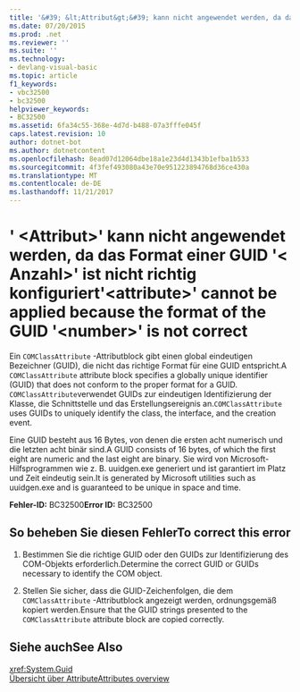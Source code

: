 ```yaml
---
title: '&#39; &lt;Attribut&gt;&#39; kann nicht angewendet werden, da das Format einer GUID &#39;&lt; Anzahl&gt;&#39; ist nicht richtig konfiguriert'
ms.date: 07/20/2015
ms.prod: .net
ms.reviewer: ''
ms.suite: ''
ms.technology:
- devlang-visual-basic
ms.topic: article
f1_keywords:
- vbc32500
- bc32500
helpviewer_keywords:
- BC32500
ms.assetid: 6fa34c55-368e-4d7d-b488-07a3fffe045f
caps.latest.revision: 10
author: dotnet-bot
ms.author: dotnetcontent
ms.openlocfilehash: 8ead07d12064dbe18a1e23d4d1343b1efba1b533
ms.sourcegitcommit: 4f3fef493080a43e70e951223894768d36ce430a
ms.translationtype: MT
ms.contentlocale: de-DE
ms.lasthandoff: 11/21/2017
---
```

# <a name="39ltattributegt39-cannot-be-applied-because-the-format-of-the-guid-39ltnumbergt39-is-not-correct"></a><span data-ttu-id="d8637-102">&#39; &lt;Attribut&gt;&#39; kann nicht angewendet werden, da das Format einer GUID &#39;&lt; Anzahl&gt;&#39; ist nicht richtig konfiguriert</span><span class="sxs-lookup"><span data-stu-id="d8637-102">&#39;&lt;attribute&gt;&#39; cannot be applied because the format of the GUID &#39;&lt;number&gt;&#39; is not correct</span></span>
<span data-ttu-id="d8637-103">Ein `COMClassAttribute` -Attributblock gibt einen global eindeutigen Bezeichner (GUID), die nicht das richtige Format für eine GUID entspricht.</span><span class="sxs-lookup"><span data-stu-id="d8637-103">A `COMClassAttribute` attribute block specifies a globally unique identifier (GUID) that does not conform to the proper format for a GUID.</span></span> <span data-ttu-id="d8637-104">`COMClassAttribute`verwendet GUIDs zur eindeutigen Identifizierung der Klasse, die Schnittstelle und das Erstellungsereignis an.</span><span class="sxs-lookup"><span data-stu-id="d8637-104">`COMClassAttribute` uses GUIDs to uniquely identify the class, the interface, and the creation event.</span></span>  
  
 <span data-ttu-id="d8637-105">Eine GUID besteht aus 16 Bytes, von denen die ersten acht numerisch und die letzten acht binär sind.</span><span class="sxs-lookup"><span data-stu-id="d8637-105">A GUID consists of 16 bytes, of which the first eight are numeric and the last eight are binary.</span></span> <span data-ttu-id="d8637-106">Sie wird von Microsoft-Hilfsprogrammen wie z. B. uuidgen.exe generiert und ist garantiert im Platz und Zeit eindeutig sein.</span><span class="sxs-lookup"><span data-stu-id="d8637-106">It is generated by Microsoft utilities such as uuidgen.exe and is guaranteed to be unique in space and time.</span></span>  
  
 <span data-ttu-id="d8637-107">**Fehler-ID:** BC32500</span><span class="sxs-lookup"><span data-stu-id="d8637-107">**Error ID:** BC32500</span></span>  
  
## <a name="to-correct-this-error"></a><span data-ttu-id="d8637-108">So beheben Sie diesen Fehler</span><span class="sxs-lookup"><span data-stu-id="d8637-108">To correct this error</span></span>  
  
1.  <span data-ttu-id="d8637-109">Bestimmen Sie die richtige GUID oder den GUIDs zur Identifizierung des COM-Objekts erforderlich.</span><span class="sxs-lookup"><span data-stu-id="d8637-109">Determine the correct GUID or GUIDs necessary to identify the COM object.</span></span>  
  
2.  <span data-ttu-id="d8637-110">Stellen Sie sicher, dass die GUID-Zeichenfolgen, die dem `COMClassAttribute` -Attributblock angezeigt werden, ordnungsgemäß kopiert werden.</span><span class="sxs-lookup"><span data-stu-id="d8637-110">Ensure that the GUID strings presented to the `COMClassAttribute` attribute block are copied correctly.</span></span>  
  
## <a name="see-also"></a><span data-ttu-id="d8637-111">Siehe auch</span><span class="sxs-lookup"><span data-stu-id="d8637-111">See Also</span></span>  
 <xref:System.Guid>  
[<span data-ttu-id="d8637-112">Übersicht über Attribute</span><span class="sxs-lookup"><span data-stu-id="d8637-112">Attributes overview</span></span>](../../../visual-basic/programming-guide/concepts/attributes/index.md)

